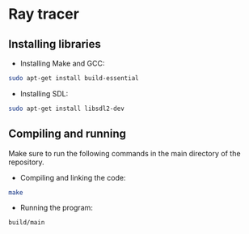 # Ray tracer
## Installing libraries
* Installing Make and GCC:
```bash
sudo apt-get install build-essential
```
* Installing SDL:
```bash
sudo apt-get install libsdl2-dev
```

## Compiling and running
Make sure to run the following commands in the main directory of the repository.  
* Compiling and linking the code:
```bash
make
```
* Running the program:
```bash
build/main
```
